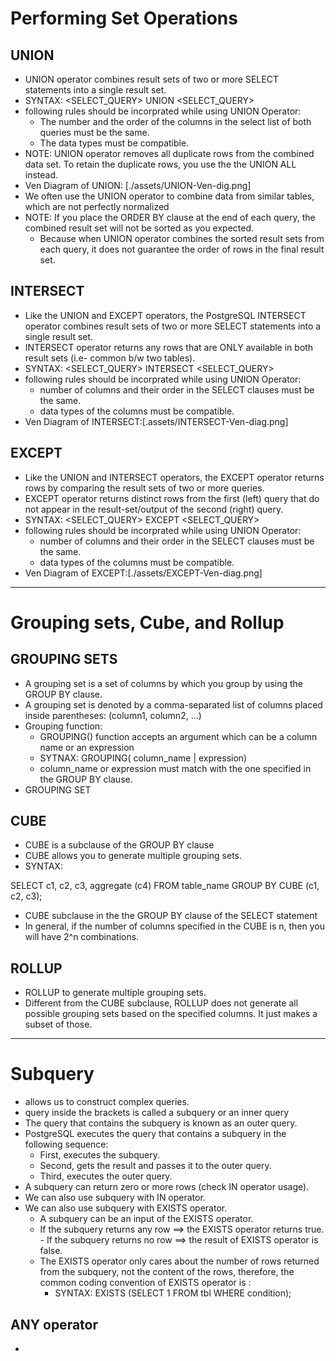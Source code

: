 # Performing Set Operations

## UNION

- UNION operator combines result sets of two or more SELECT statements into a single result set.
- SYNTAX:
  <SELECT_QUERY> UNION <SELECT_QUERY>
- following rules should be incorprated while using UNION Operator:
  - The number and the order of the columns in the select list of both queries must be the same.
  - The data types must be compatible.
- NOTE: UNION operator removes all duplicate rows from the combined data set. To retain the duplicate rows, you use the the UNION ALL instead.
- Ven Diagram of UNION: [./assets/UNION-Ven-dig.png]
- We often use the UNION operator to combine data from similar tables, which are not perfectly normalized
- NOTE: If you place the ORDER BY clause at the end of each query, the combined result set will not be sorted as you expected.
  - Because when UNION operator combines the sorted result sets from each query, it does not guarantee the order of rows in the final result set.

## INTERSECT

- Like the UNION and EXCEPT operators, the PostgreSQL INTERSECT operator combines result sets of two or more SELECT statements into a single result set.
- INTERSECT operator returns any rows that are ONLY available in both result sets (i.e- common b/w two tables).
- SYNTAX:
  <SELECT_QUERY> INTERSECT <SELECT_QUERY>
- following rules should be incorprated while using UNION Operator:
  - number of columns and their order in the SELECT clauses must be the same.
  - data types of the columns must be compatible.
- Ven Diagram of INTERSECT:[.assets/INTERSECT-Ven-diag.png]

## EXCEPT

- Like the UNION and INTERSECT operators, the EXCEPT operator returns rows by comparing the result sets of two or more queries.
- EXCEPT operator returns distinct rows from the first (left) query that do not appear in the result-set/output of the second (right) query.
- SYNTAX:
  <SELECT_QUERY> EXCEPT <SELECT_QUERY>
- following rules should be incorprated while using UNION Operator:
  - number of columns and their order in the SELECT clauses must be the same.
  - data types of the columns must be compatible.
- Ven Diagram of EXCEPT:[./assets/EXCEPT-Ven-diag.png]

---

# Grouping sets, Cube, and Rollup

## GROUPING SETS

- A grouping set is a set of columns by which you group by using the GROUP BY clause.
- A grouping set is denoted by a comma-separated list of columns placed inside parentheses: (column1, column2, ...)
- Grouping function:
  - GROUPING() function accepts an argument which can be a column name or an expression
  - SYTNAX: GROUPING( column_name | expression)
  - column_name or expression must match with the one specified in the GROUP BY clause.
- GROUPING SET

## CUBE

- CUBE is a subclause of the GROUP BY clause
- CUBE allows you to generate multiple grouping sets.
- SYNTAX:

SELECT
c1,
c2,
c3,
aggregate (c4)
FROM
table_name
GROUP BY
CUBE (c1, c2, c3);

- CUBE subclause in the the GROUP BY clause of the SELECT statement
- In general, if the number of columns specified in the CUBE is n, then you will have 2^n combinations.

## ROLLUP

- ROLLUP to generate multiple grouping sets.
- Different from the CUBE subclause, ROLLUP does not generate all possible grouping sets based on the specified columns. It just makes a subset of those.

---

# Subquery

- allows us to construct complex queries.
- query inside the brackets is called a subquery or an inner query
- The query that contains the subquery is known as an outer query.
- PostgreSQL executes the query that contains a subquery in the following sequence:
  - First, executes the subquery.
  - Second, gets the result and passes it to the outer query.
  - Third, executes the outer query.
- A subquery can return zero or more rows (check IN operator usage).
- We can also use subquery with IN operator.
- We can also use subquery with EXISTS operator.
  - A subquery can be an input of the EXISTS operator.
  - If the subquery returns any row ==> the EXISTS operator returns true. - If the subquery returns no row ==> the result of EXISTS operator is false.
  - The EXISTS operator only cares about the number of rows returned from the subquery, not the content of the rows, therefore, the common coding convention of EXISTS operator is :
    - SYNTAX: EXISTS (SELECT 1 FROM tbl WHERE condition);

## ANY operator

-
